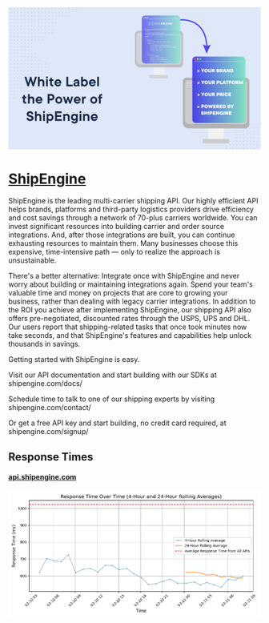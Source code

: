 [![Visit ShipEngine](imagePreview.png)](https://shipengine.com)

# [ShipEngine](https://shipengine.com)

ShipEngine is the leading multi-carrier shipping API. Our highly efficient API helps brands, platforms and third-party logistics providers drive efficiency and cost savings through a network of 70-plus carriers worldwide. You can invest significant resources into building carrier and order source integrations. And, after those integrations are built, you can continue exhausting resources to maintain them. Many businesses choose this expensive, time-intensive path — only to realize the approach is unsustainable.

There's a better alternative: Integrate once with ShipEngine and never worry about building or maintaining integrations again. Spend your team's valuable time and money on projects that are core to growing your business, rather than dealing with legacy carrier integrations. In addition to the ROI you achieve after implementing ShipEngine, our shipping API also offers pre-negotiated, discounted rates through the USPS, UPS and DHL. Our users report that shipping-related tasks that once took minutes now take seconds, and that ShipEngine's features and capabilities help unlock thousands in savings. 

Getting started with ShipEngine is easy.

Visit our API documentation and start building with our SDKs at shipengine.com/docs/

Schedule time to talk to one of our shipping experts by visiting shipengine.com/contact/

Or get a free API key and start building, no credit card required, at shipengine.com/signup/

## Response Times

#### [api.shipengine.com](https://api.shipengine.com)

![api.shipengine.com](response-time-charts/api.shipengine.com.png)
